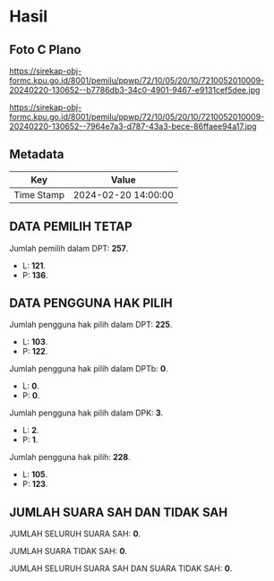 # Hasil

## Foto C Plano

https://sirekap-obj-formc.kpu.go.id/8001/pemilu/ppwp/72/10/05/20/10/7210052010009-20240220-130652--b7786db3-34c0-4901-9467-e9131cef5dee.jpg

https://sirekap-obj-formc.kpu.go.id/8001/pemilu/ppwp/72/10/05/20/10/7210052010009-20240220-130652--7964e7a3-d787-43a3-bece-86ffaee94a17.jpg


## Metadata

| Key        | Value               |
| ---------- | ------------------- |
| Time Stamp | 2024-02-20 14:00:00 |


## DATA PEMILIH TETAP

Jumlah pemilih dalam DPT: **257**.
 * L: **121**.
 * P: **136**.

## DATA PENGGUNA HAK PILIH

Jumlah pengguna hak pilih dalam DPT: **225**.
 * L: **103**.
 * P: **122**.

Jumlah pengguna hak pilih dalam DPTb: **0**.
 * L: **0**.
 * P: **0**.

Jumlah pengguna hak pilih dalam DPK: **3**.
 * L: **2**.
 * P: **1**.

Jumlah pengguna hak pilih: **228**.
 * L: **105**.
 * P: **123**.

## JUMLAH SUARA SAH DAN TIDAK SAH

JUMLAH SELURUH SUARA SAH: **0**.

JUMLAH SUARA TIDAK SAH: **0**.

JUMLAH SELURUH SUARA SAH DAN SUARA TIDAK SAH: **0**.


